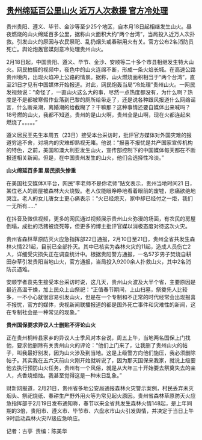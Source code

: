 <!--1708661175000-->
[贵州绵延百公里山火 近万人次救援 官方冷处理](https://www.rfa.org/mandarin/yataibaodao/huanjing/gt-02222024230356.html)
------

<p><span style="font-weight: 400;">贵州贵阳、遵义、毕节、金沙等至少25个地区，自本月18日起相继发生山火。昼夜燃烧的山火绵延百多公里，据称山火面积大约“两个台湾”，当局投入近万人次扑救。引发山火的原因与农民祭祀、乱扔烟头或春耕用火有关。官方公布2名消防员死亡。舆论炮轰官媒刻意冷处理贵州山火。</span></p><p><span style="font-weight: 400;">2月18日起，中国贵阳、遵义、毕节、金沙、安顺等二十多个市县相继发生特大山火。网民拍摄的视频中，夜色中的山火连绵不断，形成一条火焰长城。在高速公路贵州境内，出现火焰冲上公路的情景。据称，山火燃烧面积相当于“两个台湾”，直至21日才见有中国媒体开始报道。对此，网民炮轰当局“冷处理”贵州山火。一网民发视频说：“奇怪了，一直山火这么大的事，尽然一点热度都没有，为什么啊？热度是不是都被寒假作业落到巴黎的厕所给带走了，还是说各种跟风报道什么网络谣言，什么断亲潮，离婚潮的给截糊了？干嘛那？这种事情还要自媒体出来喊吗？18号燃的山火，我都不知道。贵州的是山火啊，贵州全是山啊，现在火都连起来燃烧了。。。。。”</span></p><p></p><p><span style="font-weight: 400;">遵义居民王先生本周五（23日）接受本台采访时，批评官方媒体对外国灾难的报道穷追不舍，对境内的灾难却熟视无睹。他说：“</span><span style="font-weight: 400;">报喜不报忧是共产国家宣传机构的特色，之前，美国和澳大利亚发生山火，宣传部控制下的中国媒体每天都在不断报道相关新闻。但是，在中国贵州发生的山火，他们会选择性冷淡。”</span></p><p></p><p><b>山火绵延百多里 居民损失惨重</b></p><p><span style="font-weight: 400;">在美国社交媒体X平台，网民“李老师不是你老师”贴文表示，贵州当地时间21 日，某位老人的房屋被森林大火烧毁。老人仅能眼睁睁地看着眼前的废墟，悲痛欲绝地哭泣。老人的女儿唐女士更心痛表示：“火已经熄灭，家中却已经付之一炬，我们一无所有.....”</span></p><p></p><p><span style="font-weight: 400;">在抖音及微信视频，更多的网民通过视频展示贵州山火弥漫的场面，有农民的房屋倒塌，成批的活猪被烧死等，但更多的博主批评官媒以消极态度对待这次火灾。</span></p><p></p><p><span style="font-weight: 400;">贵州省森林草原防灭火应急指挥部22日通报，2月10日至21日，贵州全省共发生森林火情221起，目前已全部扑灭。其中已核实为森林火灾的11起，造成人员伤亡2人，详细受灾损失正在调查统计中。根据贵阳警方通报，一名57岁男子焚烧自耕田杂草引发贵阳当地山火，官方通报，当局投入9200余人扑救山火，其中2名消防员遇难。</span></p><p></p><p><span style="font-weight: 400;">安顺学者袁先生接受本台采访时说，这几天，贵州山火波及大半个省，主要原因是最近高温干燥，加上民众上山祭祀：“正值春节期间，上山扫墓，祭奠先人比较多，一不小心就很容易引发山火，但是在一个专制和不正常的时代经常会出现报喜不报忧，官方的媒体，央视新闻联播报道的都是国外死亡事件和灾难性的新闻，这在专制社会是一种常见的现象。”</span></p><p></p><p><b>贵州国保要求异议人士删贴不评论山火</b></p><p><span style="font-weight: 400;">正在贵州桐梓县家乡的异议人士季风对本台说，周五上午，当地两名国保上门找他，要求他删除有关贵州山火的评论：“他们上门来了，让我删了贵州山火的帖子，叫我最好别发，因为山火涉及到当地。这是上级警方向他们施压，我必须删除帖子。其实我在五六天前山火刚开始就听说了，因为那天国保来我家，就说上级要他去执行预防山火任务，贵州有一个风俗，就是从大年三十开始要去祭奠失去的亲人，点香烧蜡烛。我甚至觉得这是一种末日乱象。”</span></p><p></p><p><span style="font-weight: 400;">财新网报道，2月21日，贵州省多地公安局通报森林火灾警示案例，村民丢弃未灭烟头、祭祀烧纸、春耕生产野外用火等为常见起火原因。贵州省森林草原防灭火应急指挥部于2月19日发布通知称，春节以来全省共发生森林火情148起，是上年同期的3倍，贵阳市、遵义市、毕节市、六盘水市山火引发舆情，并决定于当日上午9时启动森林火灾Ⅳ级应急响应。</span></p><p></p><p><span style="font-weight: 400;">记者：古亭  责编：陈美华 </span></p><p><br style="font-weight: 400;"/><br style="font-weight: 400;"/></p>
